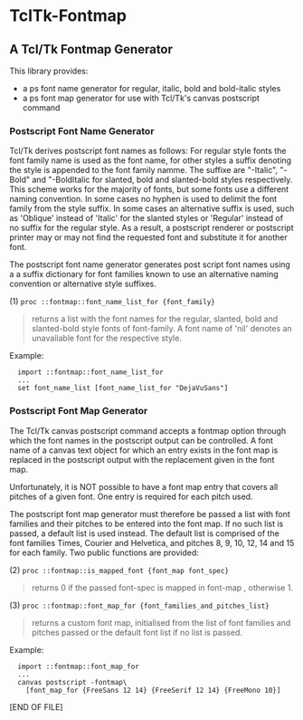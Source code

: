 # TclTk-Fontmap

## A Tcl/Tk Fontmap Generator

This library provides:
- a ps font name generator for regular, italic, bold and bold-italic styles
- a ps font map generator for use with Tcl/Tk's canvas postscript command

### Postscript Font Name Generator

Tcl/Tk  derives  postscript font names  as follows:  For regular style fonts
the  font family name  is used as the  font name,  for other styles a suffix
denoting the style  is appended  to the  font family namme.  The suffixe are
"-Italic",  "-Bold"  and "-BoldItalic  for  slanted,  bold  and slanted-bold
styles respectively.  This scheme works for the majority of fonts,  but some
fonts use a different naming convention.  In some cases no hyphen is used to
delimit the font family from the style suffix.  In some cases an alternative
suffix is used, such as 'Oblique' instead of 'Italic' for the slanted styles
or  'Regular' instead of  no suffix  for the  regular style.  As a result, a
postscript renderer or postscript printer  may or may not find the requested
font and substitute it for another font.

The postscript font name generator  generates post script font names using a
a  suffix dictionary  for  font families known  to use an alternative naming
convention or alternative style suffixes.

(1) `proc ::fontmap::font_name_list_for {font_family}`

> returns a list with the font names for the regular, slanted, bold and
> slanted-bold style fonts of font-family.  A font name of 'nil' denotes
> an unavailable font for the respective style.

 Example:
```
  import ::fontmap::font_name_list_for
  ...
  set font_name_list [font_name_list_for "DejaVuSans"]
```

### Postscript Font Map Generator

The Tcl/Tk canvas postscript command  accepts a fontmap option through which
the font names in the postscript output can be controlled.  A font name of a
canvas text object for which an entry exists in the font map  is replaced in
the postscript output with the replacement given in the font map.

Unfortunately, it is  NOT possible  to have a font map entry that covers all
pitches of a given font.  One entry is required for each pitch used.

The postscript font map generator  must therefore be passed a list with font
families and their pitches to be entered into the font map.  If no such list
is passed, a default list is used instead.  The default list is comprised of
the font families Times, Courier and Helvetica, and pitches 8, 9, 10, 12, 14
and 15 for each family.  Two public functions are provided:

(2) `proc ::fontmap::is_mapped_font {font_map font_spec}`

> returns 0 if the passed font-spec is mapped in font-map , otherwise 1.

(3) `proc ::fontmap::font_map_for {font_families_and_pitches_list}`

> returns a custom font map, initialised from the list of font families
> and pitches passed or the default font list if no list is passed.

 Example:
```
  import ::fontmap::font_map_for
  ...
  canvas postscript -fontmap\
    [font_map_for {FreeSans 12 14} {FreeSerif 12 14} {FreeMono 10}]
```

\[END OF FILE\]

